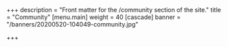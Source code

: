 +++
description = "Front matter for the /community section of the site."
title = "Community"
[menu.main]
weight = 40
[cascade]
banner = "/banners/20200520-104049-community.jpg"

+++
